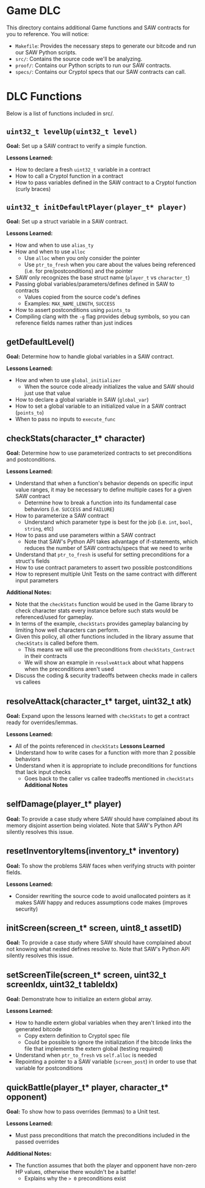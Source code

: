 # Game DLC

This directory contains additional Game functions and SAW contracts for you to reference. You will notice:
- `Makefile`: Provides the necessary steps to generate our bitcode and run our SAW Python scripts.
- `src/`: Contains the source code we'll be analyzing.
- `proof/`: Contains our Python scripts to run our SAW contracts.
- `specs/`: Contains our Cryptol specs that our SAW contracts can call.

# DLC Functions

Below is a list of functions included in src/.

## `uint32_t levelUp(uint32_t level)`

**Goal:** Set up a SAW contract to verify a simple function.

**Lessons Learned:**
- How to declare a fresh `uint32_t` variable in a contract
- How to call a Cryptol function in a contract
- How to pass variables defined in the SAW contract to a Cryptol function (curly braces)


## `uint32_t initDefaultPlayer(player_t* player)`

**Goal:** Set up a struct variable in a SAW contract.

**Lessons Learned:**
- How and when to use `alias_ty`
- How and when to use `alloc`
  - Use `alloc` when you only consider the pointer
  - Use `ptr_to_fresh` when you care about the values being referenced (i.e. for pre/postconditions) and the pointer
- SAW only recognizes the base struct name (`player_t` vs `character_t`)
- Passing global variables/parameters/defines defined in SAW to contracts
  - Values copied from the source code's defines
  - Examples: `MAX_NAME_LENGTH`, `SUCCESS`
- How to assert postconditions using `points_to`
- Compiling clang with the `-g` flag provides debug symbols, so you can reference fields names rather than just indices









## getDefaultLevel()
**Goal:** Determine how to handle global variables in a SAW contract.

**Lessons Learned:**
- How and when to use `global_initializer`
  - When the source code already initializes the value and SAW should just use that value
- How to declare a global variable in SAW (`global_var`)
- How to set a global variable to an initialized value in a SAW contract (`points_to`)
- When to pass no inputs to `execute_func`





## checkStats(character_t* character)
**Goal:** Determine how to use parameterized contracts to set preconditions and postconditions.

**Lessons Learned:**
- Understand that when a function's behavior depends on specific input value ranges, it may be necessary to define multiple cases for a given SAW contract
  - Determine how to break a function into its fundamental case behaviors (i.e. `SUCCESS` and `FAILURE`)
- How to parameterize a SAW contract
  - Understand which parameter type is best for the job (i.e. `int`, `bool`, `string`, etc)
- How to pass and use parameters within a SAW contract
  - Note that SAW's Python API takes advantage of if-statements, which reduces the number of SAW contracts/specs that we need to write
- Understand that `ptr_to_fresh` is useful for setting preconditions for a struct's fields
- How to use contract parameters to assert two possible postconditions
- How to represent multiple Unit Tests on the same contract with different input parameters

**Additional Notes:**
- Note that the `checkStats` function would be used in the Game library to check character stats every instance before such stats would be referenced/used for gameplay.
- In terms of the example, `checkStats` provides gameplay balancing by limiting how well characters can perform.
- Given this policy, all other functions included in the library assume that `checkStats` is called before them.
  - This means we will use the preconditions from `checkStats_Contract` in their contracts
  - We will show an example in `resolveAttack` about what happens when the preconditions aren't used
- Discuss the coding & security tradeoffs between checks made in callers vs callees


## resolveAttack(character_t* target, uint32_t atk)
**Goal:** Expand upon the lessons learned with `checkStats` to get a contract ready for overrides/lemmas.

**Lessons Learned:**
- All of the points referenced in `checkStats` **Lessons Learned**
- Understand how to write cases for a function with more than 2 possible behaviors
- Understand when it is appropriate to include preconditions for functions that lack input checks
  - Goes back to the caller vs callee tradeoffs mentioned in `checkStats` **Additional Notes**


## selfDamage(player_t* player)
**Goal:** To provide a case study where SAW should have complained about its memory disjoint assertion being violated. Note that SAW's Python API silently resolves this issue.


## resetInventoryItems(inventory_t* inventory)
**Goal:** To show the problems SAW faces when verifying structs with pointer fields.

**Lessons Learned:**
- Consider rewriting the source code to avoid unallocated pointers as it makes SAW happy and reduces assumptions code makes (improves security)


## initScreen(screen_t* screen, uint8_t assetID)
**Goal:** To provide a case study where SAW should have complained about not knowing what nested defines resolve to. Note that SAW's Python API silently resolves this issue.


## setScreenTile(screen_t* screen, uint32_t screenIdx, uint32_t tableIdx)
**Goal:** Demonstrate how to initialize an extern global array.

**Lessons Learned:**
- How to handle extern global variables when they aren't linked into the generated bitcode
  - Copy extern definition to Cryptol spec file
  - Could be possible to ignore the initialization if the bitcode links the file that implements the extern global (testing required)
- Understand when `ptr_to_fresh` vs `self.alloc` is needed
- Repointing a pointer to a SAW variable (`screen_post`) in order to use that variable for postconditions


## quickBattle(player_t* player, character_t* opponent)
**Goal:** To show how to pass overrides (lemmas) to a Unit test.

**Lessons Learned:**
- Must pass preconditions that match the preconditions included in the passed overrides

**Additional Notes:**
- The function assumes that both the player and opponent have non-zero HP values, otherwise there wouldn't be a battle!
  - Explains why the `> 0` preconditions exist

